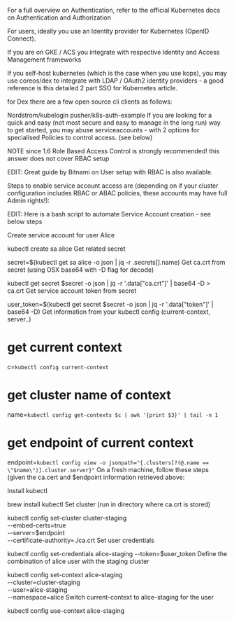 For a full overview on Authentication, refer to the official Kubernetes docs on Authentication and Authorization

For users, ideally you use an Identity provider for Kubernetes (OpenID Connect).

If you are on GKE / ACS you integrate with respective Identity and Access Management frameworks

If you self-host kubernetes (which is the case when you use kops), you may use coreos/dex to integrate with LDAP / OAuth2 identity providers - a good reference is this detailed 2 part SSO for Kubernetes article.

for Dex there are a few open source cli clients as follows:

Nordstrom/kubelogin
pusher/k8s-auth-example
If you are looking for a quick and easy (not most secure and easy to manage in the long run) way to get started, you may abuse serviceaccounts - with 2 options for specialised Policies to control access. (see below)

NOTE since 1.6 Role Based Access Control is strongly recommended! this answer does not cover RBAC setup

EDIT: Great guide by Bitnami on User setup with RBAC is also available.

Steps to enable service account access are (depending on if your cluster configuration includes RBAC or ABAC policies, these accounts may have full Admin rights!):

EDIT: Here is a bash script to automate Service Account creation - see below steps

Create service account for user Alice

kubectl create sa alice
Get related secret

secret=$(kubectl get sa alice -o json | jq -r .secrets[].name)
Get ca.crt from secret (using OSX base64 with -D flag for decode)

kubectl get secret $secret -o json | jq -r '.data["ca.crt"]' | base64 -D > ca.crt
Get service account token from secret

user_token=$(kubectl get secret $secret -o json | jq -r '.data["token"]' | base64 -D)
Get information from your kubectl config (current-context, server..)

# get current context
c=`kubectl config current-context`

# get cluster name of context
name=`kubectl config get-contexts $c | awk '{print $3}' | tail -n 1`

# get endpoint of current context 
endpoint=`kubectl config view -o jsonpath="{.clusters[?(@.name == \"$name\")].cluster.server}"`
On a fresh machine, follow these steps (given the ca.cert and $endpoint information retrieved above:

Install kubectl

brew install kubectl
Set cluster (run in directory where ca.crt is stored)

kubectl config set-cluster cluster-staging \
  --embed-certs=true \
  --server=$endpoint \
  --certificate-authority=./ca.crt
Set user credentials

kubectl config set-credentials alice-staging --token=$user_token
Define the combination of alice user with the staging cluster

kubectl config set-context alice-staging \
  --cluster=cluster-staging \
  --user=alice-staging \
  --namespace=alice
Switch current-context to alice-staging for the user

kubectl config use-context alice-staging